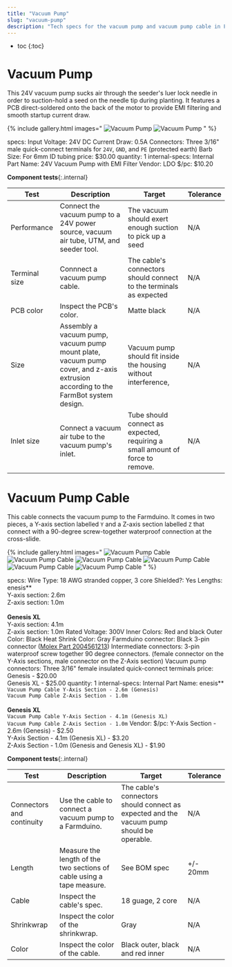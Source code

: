 ```yaml
---
title: "Vacuum Pump"
slug: "vacuum-pump"
description: "Tech specs for the vacuum pump and vacuum pump cable in FarmBot Genesis. Visit [our shop](http://shop.farm.bot) to purchase parts."
---
```


* toc
{:toc}

# Vacuum Pump

This 24V vacuum pump sucks air through the seeder's luer lock needle in order to suction-hold a seed on the needle tip during planting. It features a PCB direct-soldered onto the back of the motor to provide EMI filtering and smooth startup current draw.

{% include gallery.html images="
![Vacuum Pump](_images/vacuum_pump_1.jpg)
![Vacuum Pump](_images/vacuum_pump_2.jpg)
" %}

specs:
  Input Voltage: 24V DC
  Current Draw: 0.5A
  Connectors: Three 3/16" male quick-connect terminals for `24V`, `GND`, and `PE` (protected earth)
  Barb Size: For 6mm ID tubing
price: $30.00
quantity: 1
internal-specs:
  Internal Part Name: 24V Vacuum Pump with EMI Filter
  Vendor: LDO
  $/pc: $10.20

**Component tests**{:.internal}

|Test         |Description  |Target       |Tolerance    |
|-------------|-------------|-------------|-------------|
|Performance  |Connect the vacuum pump to a 24V power source, vacuum air tube, UTM, and seeder tool.|The vacuum should exert enough suction to pick up a seed|N/A
|Terminal size|Connnect a vacuum pump cable.|The cable's connectors should connect to the terminals as expected|N/A
|PCB color    |Inspect the PCB's color.|Matte black|N/A
|Size         |Assembly a vacuum pump, vacuum pump mount plate, vacuum pump cover, and z-axis extrusion according to the FarmBot system design.|Vacuum pump should fit inside the housing without interference,|N/A
|Inlet size   |Connect a vacuum air tube to the vacuum pump's inlet.|Tube should connect as expected, requiring a small amount of force to remove.|N/A

# Vacuum Pump Cable

This cable connects the vacuum pump to the Farmduino. It comes in two pieces, a Y-axis section labelled `Y` and a Z-axis section labelled `Z` that connect with a 90-degree screw-together waterproof connection at the cross-slide.

{% include gallery.html images="
![Vacuum Pump Cable](_images/vacuum_pump_cable_1.jpg)
![Vacuum Pump Cable](_images/vacuum_pump_cable_2.jpg)
![Vacuum Pump Cable](_images/vacuum_pump_cable_3.jpg)
![Vacuum Pump Cable](_images/vacuum_pump_cable_4.jpg)
![Vacuum Pump Cable](_images/vacuum_pump_cable_5.jpg)
![Vacuum Pump Cable](_images/vacuum_pump_cable_6.jpg)
" %}

specs:
  Wire Type: 18 AWG stranded copper, 3 core
  Shielded?: Yes
  Lengths: enesis**<br>Y-axis section: 2.6m<br>Z-axis section: 1.0m<br><br>**Genesis XL**<br>Y-axis section: 4.1m<br>Z-axis section: 1.0m
  Rated Voltage: 300V
  Inner Colors: Red and black
  Outer Color: Black
  Heat Shrink Color: Gray
  Farmduino connector: Black 3-pin connector ([Molex Part 2004561213](https://www.molex.com/molex/products/part-detail/crimp_housings/2004561213))
  Intermediate connectors: 3-pin waterproof screw together 90 degree connectors. (female connector on the Y-Axis sections, male connector on the Z-Axis section)
  Vacuum pump connectors: Three 3/16" female insulated quick-connect terminals
price: Genesis - $20.00<br>Genesis XL - $25.00
quantity: 1
internal-specs:
  Internal Part Name: enesis**<br>`Vacuum Pump Cable Y-Axis Section - 2.6m (Genesis)`<br>`Vacuum Pump Cable Z-Axis Section - 1.0m`<br><br>**Genesis XL**<br>`Vacuum Pump Cable Y-Axis Section - 4.1m (Genesis XL)`<br>`Vacuum Pump Cable Z-Axis Section - 1.0m`
  Vendor: 
  $/pc: Y-Axis Section - 2.6m (Genesis) - $2.50<br>Y-Axis Section - 4.1m (Genesis XL) - $3.20<br>Z-Axis Section - 1.0m (Genesis and Genesis XL) - $1.90

**Component tests**{:.internal}

|Test         |Description  |Target       |Tolerance    |
|-------------|-------------|-------------|-------------|
|Connectors and continuity|Use the cable to connect a vacuum pump to a Farmduino.|The cable's connectors should connect as expected and the vacuum pump should be operable.|N/A
|Length       |Measure the length of the two sections of cable using a tape measure.|See BOM spec|+/- 20mm
|Cable        |Inspect the cable's spec.|18 guage, 2 core|N/A
|Shrinkwrap   |Inspect the color of the shrinkwrap.|Gray|N/A
|Color        |Inspect the color of the cable.|Black outer, black and red inner|N/A